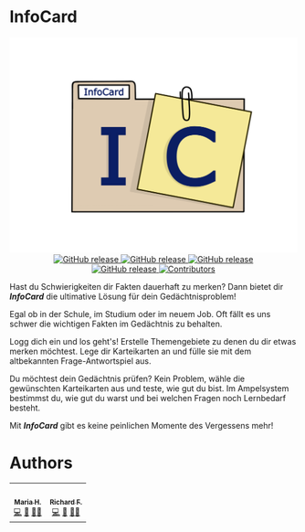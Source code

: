 # InfoCard

<p align="center">
  <img src="./src/frontend/src/assets/logo.png" alt="drawing" width="600" />

  <br>
  <a href="https://github.com/RiFrost/InfoCard/releases" target="_blank">
    <img alt="GitHub release" src="https://img.shields.io/badge/release-v0.0.1-blue.svg?style=plastic">
  </a>

  <a href="https://github.com/RiFrost/InfoCard/releases" target="_blank">
    <img alt="GitHub release" src="https://img.shields.io/badge/last_commit-june-lightgreen.svg?style=plastic">
  </a>

  <a href="https://github.com/RiFrost/InfoCard/releases" target="_blank">
    <img alt="GitHub release" src="https://img.shields.io/badge/issues-0-darkred.svg?style=plastic">
  </a>

  </br>

  <a href="https://github.com/RiFrost/InfoCard/releases" target="_blank">
    <img alt="GitHub release" src="https://img.shields.io/badge/pull_requests-0-yellow.svg?style=plastic">
  </a>

  <a href="https://github.com/RiFrost/InfoCard#contribute" target="_blank">
    <img alt="Contributors" src="https://img.shields.io/badge/all_contributors-2-orange.svg?style=plastic">
  </a>
</p>


<p>Hast du Schwierigkeiten dir Fakten dauerhaft zu merken? Dann bietet dir <strong><em>InfoCard</em></strong> die ultimative L&ouml;sung f&uuml;r dein Ged&auml;chtnisproblem!</p>
<p>Egal ob in der Schule, im Studium oder im neuem Job. Oft f&auml;llt es uns schwer die wichtigen Fakten im Ged&auml;chtnis zu behalten.</p>
<p>Logg dich ein und los geht's! Erstelle Themengebiete zu denen du dir etwas merken m&ouml;chtest. Lege dir Karteikarten an und f&uuml;lle sie mit dem altbekannten Frage-Antwortspiel aus.</p>
<p>Du m&ouml;chtest dein Ged&auml;chtnis pr&uuml;fen? Kein Problem, w&auml;hle die gew&uuml;nschten Karteikarten aus und teste, wie gut du bist. Im Ampelsystem bestimmst du, wie gut du warst und bei welchen Fragen noch Lernbedarf besteht.</p>
<p>Mit <strong><em>InfoCard</em></strong> gibt es keine peinlichen Momente des Vergessens mehr!</p>


# Authors

<table>
  <tr>
    <td align="center"><a href="https://github.com/MariaHa247"><img src="https://avatars.githubusercontent.com/u/72517530?v=4" width="100px;" alt=""/><br /><sub><b>Maria H.</b></sub></a><br /><a href="#" title="Code">💻</a> <a href="#" title="Design">🎨</a> <a href="#" title="Ideas, Planning, & Feedback">🤔</a><a href="#" title="Bug reports">🐛</a></td>
    <td align="center"><a href="https://github.com/RiFrost"><img src="https://avatars.githubusercontent.com/u/45118822?s=400&u=dac092c397c2fc062aa27ca18acea221010dbf7a&v=4" width="100px;" alt=""/><br /><sub><b>Richard F.</b></sub></a><br /><a href="#" title="Code">💻</a> <a href="#" title="Design">🎨</a> <a href="#" title="Ideas, Planning, & Feedback">🤔</a><a href="#" title="Bug reports">🐛</a></td>
  </tr>
</table>
